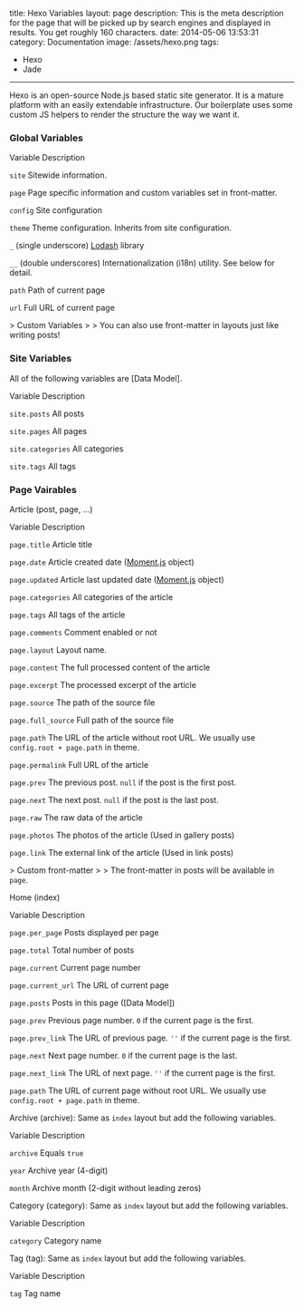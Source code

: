 title: Hexo Variables
layout: page
description: This is the meta description for the page that will be picked up by search engines and displayed in results. You get roughly 160 characters.
date: 2014-05-06 13:53:31
category: Documentation
image: /assets/hexo.png
tags:
  - Hexo
  - Jade
---
Hexo is an open-source Node.js based static site generator. It is a mature platform with an easily extendable infrastructure. Our boilerplate uses some custom JS helpers to render the structure the way we want it.
<!--more-->

### Global Variables

Variable Description

`site`
Sitewide information.

`page`
Page specific information and custom variables set in front-matter.

`config`
Site configuration

`theme`
Theme configuration. Inherits from site configuration.

`_` (single underscore)
[Lodash][1] library

`__` (double underscores)
Internationalization (i18n) utility. See below for detail.

`path`
Path of current page

`url`
Full URL of current page

&gt; Custom Variables
&gt;
&gt; You can also use front-matter in layouts just like writing posts!

### Site Variables

All of the following variables are [Data Model].

Variable Description

`site.posts`
All posts

`site.pages`
All pages

`site.categories`
All categories

`site.tags`
All tags

### Page Vairables

Article (post, page, …)

Variable Description

`page.title`
Article title

`page.date`
Article created date ([Moment.js][2] object)

`page.updated`
Article last updated date ([Moment.js][2] object)

`page.categories`
All categories of the article

`page.tags`
All tags of the article

`page.comments`
Comment enabled or not

`page.layout`
Layout name.

`page.content`
The full processed content of the article

`page.excerpt`
The processed excerpt of the article

`page.source`
The path of the source file

`page.full_source`
Full path of the source file

`page.path`
The URL of the article without root URL. We usually use `config.root + page.path` in theme.

`page.permalink`
Full URL of the article

`page.prev`
The previous post. `null` if the post is the first post.

`page.next`
The next post. `null` if the post is the last post.

`page.raw`
The raw data of the article

`page.photos`
The photos of the article (Used in gallery posts)

`page.link`
The external link of the article (Used in link posts)

&gt; Custom front-matter
&gt;
&gt; The front-matter in posts will be available in `page`.

Home (index)

Variable Description

`page.per_page`
Posts displayed per page

`page.total`
Total number of posts

`page.current`
Current page number

`page.current_url`
The URL of current page

`page.posts`
Posts in this page ([Data Model])

`page.prev`
Previous page number. `0` if the current page is the first.

`page.prev_link`
The URL of previous page. `''` if the current page is the first.

`page.next`
Next page number. `0` if the current page is the last.

`page.next_link`
The URL of next page. `''` if the current page is the first.

`page.path`
The URL of current page without root URL. We usually use `config.root + page.path` in theme.

Archive (archive): Same as `index` layout but add the following variables.

Variable Description

`archive`
Equals `true`

`year`
Archive year (4-digit)

`month`
Archive month (2-digit without leading zeros)

Category (category): Same as `index` layout but add the following variables.

Variable Description

`category`
Category name

Tag (tag): Same as `index` layout but add the following variables.

Variable Description

`tag`
Tag name

[1]: http://lodash.com/
[2]: http://momentjs.com/
  